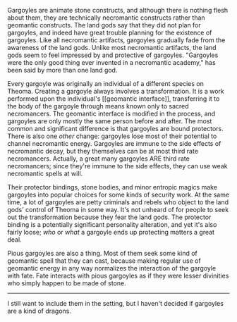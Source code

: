 Gargoyles are animate stone constructs, and although there is nothing flesh about them, they are technically necromantic constructs rather than geomantic constructs.  The land gods say that they did not plan for gargoyles, and indeed have great trouble planning for the existence of gargoyles.  Like all necromantic artifacts, gargoyles gradually fade from the awareness of the land gods.  Unlike most necromantic artifacts, the land gods seem to feel impressed by and protective of gargoyles.  "Gargoyles were the only good thing ever invented in a necromantic academy," has been said by more than one land god.

Every gargoyle was originally an individual of a different species on Theoma.  Creating a gargoyle always involves a transformation.  It is a work performed upon the individual's [[geomantic interface]], transferring it to the body of the gargoyle through means known only to sacred necromancers.  The geomantic interface is modified in the process, and gargoyles are only mostly the same person before and after.  The most common and significant difference is that gargoyles are bound protectors.  There is also one *other* change: gargoyles lose most of their potential to channel necromantic energy.  Gargoyles are immune to the side effects of necromantic decay, but they themselves can be at most third rate necromancers.  Actually, a great many gargoyles ARE third rate necromancers; since they're immune to the side effects, they can use weak necromantic spells at will.

Their protector bindings, stone bodies, and minor entropic magics make gargoyles into popular choices for some kinds of security work.  At the same time, a lot of gargoyles are petty criminals and rebels who object to the land gods' control of Theoma in some way.  It's not unheard of for people to seek out the transformation because they fear the land gods.  The protector binding is a potentially significant personality alteration, and yet it's also fairly loose; *who* or *what* a gargoyle ends up protecting matters a great deal.

Pious gargoyles are also a thing.  Most of them seek some kind of geomantic spell that they can cast, because making regular use of geomantic energy in any way normalizes the interaction of the gargoyle with fate.  Fate interacts with pious gargoyles as if they were lesser divinities who simply happen to be made of stone.

---
I still want to include them in the setting, but I haven't decided if gargoyles are a kind of dragons.